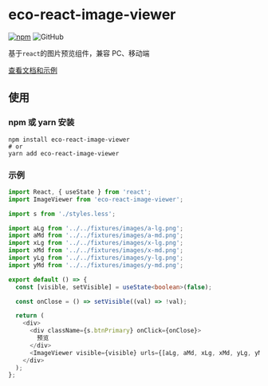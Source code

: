 # eco-react-image-viewer

[![npm][npm]][npm-url] ![GitHub](https://shopmushi.com/configFile/assets/mit.svg)

基于`react`的图片预览组件，兼容 PC、移动端

[查看文档和示例][site]

## 使用

### npm 或 yarn 安装

```shell
npm install eco-react-image-viewer
# or
yarn add eco-react-image-viewer
```

### 示例

```ts
import React, { useState } from 'react';
import ImageViewer from 'eco-react-image-viewer';

import s from './styles.less';

import aLg from '../../fixtures/images/a-lg.png';
import aMd from '../../fixtures/images/a-md.png';
import xLg from '../../fixtures/images/x-lg.png';
import xMd from '../../fixtures/images/x-md.png';
import yLg from '../../fixtures/images/y-lg.png';
import yMd from '../../fixtures/images/y-md.png';

export default () => {
  const [visible, setVisible] = useState<boolean>(false);

  const onClose = () => setVisible((val) => !val);

  return (
    <div>
      <div className={s.btnPrimary} onClick={onClose}>
        预览
      </div>
      <ImageViewer visible={visible} urls={[aLg, aMd, xLg, xMd, yLg, yMd]} onClose={onClose} />
    </div>
  );
};
```

[npm]: https://img.shields.io/npm/v/eco-react-image-viewer.svg
[npm-url]: https://www.npmjs.com/package/eco-react-image-viewer
[site]: https://yicoding.github.io/eco-react-image-viewer
